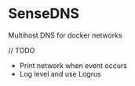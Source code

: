 # SenseDNS

Multihost DNS for docker networks


// TODO

- Print network when event occurs
- Log level and use Logrus
